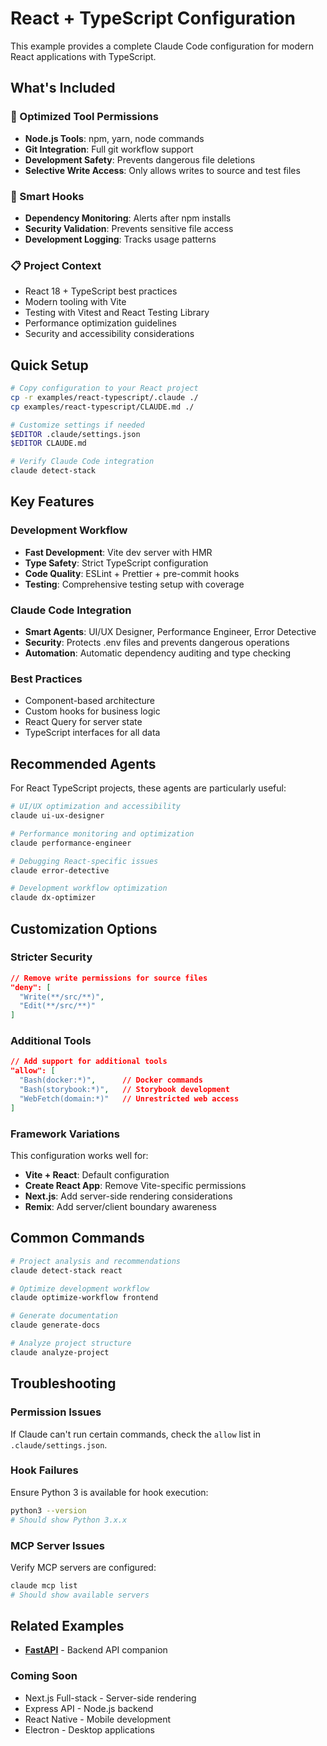 # React + TypeScript Configuration

This example provides a complete Claude Code configuration for modern React applications with TypeScript.

## What's Included

### 🎯 Optimized Tool Permissions
- **Node.js Tools**: npm, yarn, node commands
- **Git Integration**: Full git workflow support
- **Development Safety**: Prevents dangerous file deletions
- **Selective Write Access**: Only allows writes to source and test files

### 🔧 Smart Hooks
- **Dependency Monitoring**: Alerts after npm installs
- **Security Validation**: Prevents sensitive file access
- **Development Logging**: Tracks usage patterns

### 📋 Project Context
- React 18 + TypeScript best practices
- Modern tooling with Vite
- Testing with Vitest and React Testing Library
- Performance optimization guidelines
- Security and accessibility considerations

## Quick Setup

```bash
# Copy configuration to your React project
cp -r examples/react-typescript/.claude ./
cp examples/react-typescript/CLAUDE.md ./

# Customize settings if needed
$EDITOR .claude/settings.json
$EDITOR CLAUDE.md

# Verify Claude Code integration
claude detect-stack
```

## Key Features

### Development Workflow
- **Fast Development**: Vite dev server with HMR
- **Type Safety**: Strict TypeScript configuration
- **Code Quality**: ESLint + Prettier + pre-commit hooks
- **Testing**: Comprehensive testing setup with coverage

### Claude Code Integration
- **Smart Agents**: UI/UX Designer, Performance Engineer, Error Detective
- **Security**: Protects .env files and prevents dangerous operations
- **Automation**: Automatic dependency auditing and type checking

### Best Practices
- Component-based architecture
- Custom hooks for business logic
- React Query for server state
- TypeScript interfaces for all data

## Recommended Agents

For React TypeScript projects, these agents are particularly useful:

```bash
# UI/UX optimization and accessibility
claude ui-ux-designer

# Performance monitoring and optimization
claude performance-engineer

# Debugging React-specific issues
claude error-detective

# Development workflow optimization
claude dx-optimizer
```

## Customization Options

### Stricter Security
```json
// Remove write permissions for source files
"deny": [
  "Write(**/src/**)",
  "Edit(**/src/**)"
]
```

### Additional Tools
```json
// Add support for additional tools
"allow": [
  "Bash(docker:*)",      // Docker commands
  "Bash(storybook:*)",   // Storybook development
  "WebFetch(domain:*)"   // Unrestricted web access
]
```

### Framework Variations

This configuration works well for:
- **Vite + React**: Default configuration
- **Create React App**: Remove Vite-specific permissions
- **Next.js**: Add server-side rendering considerations
- **Remix**: Add server/client boundary awareness

## Common Commands

```bash
# Project analysis and recommendations
claude detect-stack react

# Optimize development workflow
claude optimize-workflow frontend

# Generate documentation
claude generate-docs

# Analyze project structure
claude analyze-project
```

## Troubleshooting

### Permission Issues
If Claude can't run certain commands, check the `allow` list in `.claude/settings.json`.

### Hook Failures
Ensure Python 3 is available for hook execution:
```bash
python3 --version
# Should show Python 3.x.x
```

### MCP Server Issues
Verify MCP servers are configured:
```bash
claude mcp list
# Should show available servers
```

## Related Examples

- **[FastAPI](../fastapi/)** - Backend API companion

### Coming Soon
- Next.js Full-stack - Server-side rendering
- Express API - Node.js backend
- React Native - Mobile development
- Electron - Desktop applications